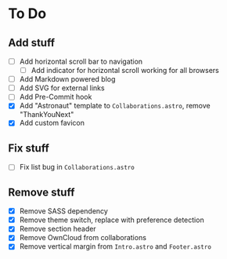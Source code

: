 # To Do

## Add stuff

- [ ] Add horizontal scroll bar to navigation
  - [ ] Add indicator for horizontal scroll working for all browsers
- [ ] Add Markdown powered blog
- [ ] Add SVG for external links
- [ ] Add Pre-Commit hook
- [x] Add "Astronaut" template to `Collaborations.astro`, remove "ThankYouNext"
- [x] Add custom favicon

## Fix stuff

- [ ] Fix list bug in `Collaborations.astro`

## Remove stuff

- [x] Remove SASS dependency
- [x] Remove theme switch, replace with preference detection
- [x] Remove section header
- [x] Remove OwnCloud from collaborations
- [x] Remove vertical margin from `Intro.astro` and `Footer.astro`
